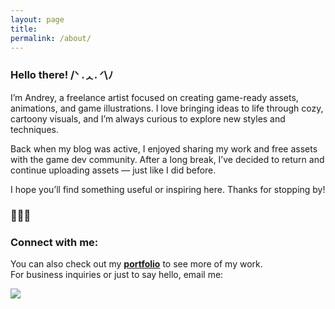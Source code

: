 ```yaml
---
layout: page
title: 
permalink: /about/
---
```


<h3 class="centered">Hello there! /ᐠ .ᆺ. ᐟ\ﾉ</h3>

I’m Andrey, a freelance artist focused on creating game-ready assets, animations, and game illustrations. I love bringing ideas to life through cozy, cartoony visuals, and I’m always curious to explore new styles and techniques.

Back when my blog was active, I enjoyed sharing my work and free assets with the game dev community. After a long break, I’ve decided to return and continue uploading assets — just like I did before.

I hope you’ll find something useful or inspiring here. Thanks for stopping by!

### 💜💜💜

### Connect with me:
 You can also check out my **[portfolio](https://www.behance.net/murlyka)** to see more of my work.  
For business inquiries or just to say hello, email me:

![]({{}}/images/howtospine/wheretowrite.png)

